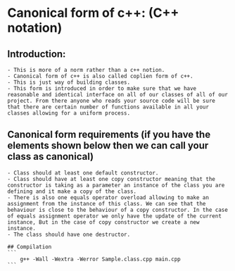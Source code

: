 # Canonical form of c++: (C++ notation)
## Introduction:
	- This is more of a norm rather than a c++ notion.
	- Canonical form of c++ is also called coplien form of c++.
	- This is just way of building classes.
	- This form is introduced in order to make sure that we have reasonable and identical interface on all of our classes of all of our project. From there anyone who reads your source code will be sure that there are certain number of functions available in all your classes allowing for a uniform process.
## Canonical form requirements (if you have the elements shown below then we can call your class as canonical)
	- Class should at least one default constructor.
	- Class should have at least one copy constructor meaning that the constructor is taking as a parameter an instance of the class you are defining and it make a copy of the class.
	- There is also one equals operator overload allowing to make an assignment from the instance of this class. We can see that the behaviour is close to the behaviour of a copy constructor. In the case of equals assignment operator we only have the update of the current instance, But in the case of copy constructor we create a new instance.
	- The class should have one destructor.

	## Compilation
	```
		g++ -Wall -Wextra -Werror Sample.class.cpp main.cpp
	```